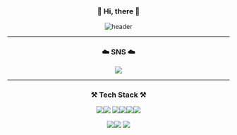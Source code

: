 <div align="center">

  ### 👋 Hi, there 👋
![header](https://capsule-render.vercel.app/api?type=cylinder&color=68A51C&height=150&section=header&text=Welcome&nbsp;to&nbsp;jihee's&nbsp;Github&fontSize=40&animation=blinking)

  ---
  
  ### ☁️ SNS ☁️ 
<img src="https://img.shields.io/badge/Tstory-E74C3C?style=plastic&logo=Tstory&logoColor=white"/>
  
---
  
### ⚒️ Tech Stack ⚒️
<img src="https://img.shields.io/badge/Django-092E20?style=plastic&logo=Django&logoColor=white"/><img src="https://img.shields.io/badge/FastAPI-009688?style=plastic&logo=FastAPI&logoColor=white"/>
<img src="https://img.shields.io/badge/AWS-232F3E?style=plastic&logo=AWS&logoColor=white"/><img src="https://img.shields.io/badge/Docker-2496ED?style=plastic&logo=Docker&logoColor=white"/><img src="https://img.shields.io/badge/Flask-000000?style=plastic&logo=Flask&logoColor=white"/><img src="https://img.shields.io/badge/MySQL-4479A1?style=plastic&logo=MySQL&logoColor=white"/>

<img src="https://img.shields.io/badge/Postman-FF6C37?style=plastic&logo=Postman&logoColor=white"/><img src="https://img.shields.io/badge/MySQL-4479A1?style=plastic&logo=MySQL&logoColor=white"/>
<img src="https://img.shields.io/badge/MySQL-4479A1?style=plastic&logo=MySQL&logoColor=white"/>
</div>
<!--
**jiiheeee/jiiheeee** is a ✨ _special_ ✨ repository because its `README.md` (this file) appears on your GitHub profile.

Here are some ideas to get you started:

- 🔭 I’m currently working on ...
- 🌱 I’m currently learning ...
- 👯 I’m looking to collaborate on ...
- 🤔 I’m looking for help with ...
- 💬 Ask me about ...
- 📫 How to reach me: ...
- 😄 Pronouns: ...
- ⚡ Fun fact: ...
-->
